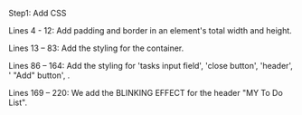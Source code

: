 Step1: Add CSS

Lines 4 - 12: Add padding and border in an element's total width and height.

Lines 13 – 83: Add the styling for the container.

Lines 86 – 164: Add the styling for 'tasks input field', 'close button', 'header', ' "Add" button', .

Lines 169 – 220: We add the BLINKING EFFECT for the header "MY To Do List".